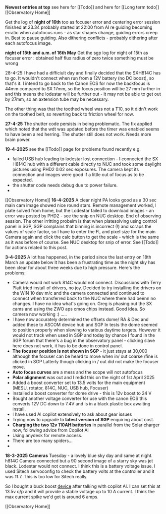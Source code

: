 **Newest entries at top**     see here for [[Todo]]  and here for [[Long term todo]]
[[Observatory Home]]

Get the log of **night of 16th**  too as focuser error and centering error session finished at  23.34 probably started at 22:00 
from AI re guiding becoming erratic when autofocus runs - as star shapes change, guiding errors creep in. Best to pause guiding. Also dithering conflicts - probably dithering after each autofocus image.

**night of 15th and a.m. of 16th May**
Get the sgp log for night of 15th as focuser error : obtained half flux radius of zero twice something must be wrong



28-4-25
I have had a difficiult day and finally decided that the SXH814C has to go. It wouldn't connect when run from a 12V battery (no DC boost), so that's it.
I intend to go back to the Canon EOS for now the backfocus is 44mm compared to SX 17mm, so the focus position will be 27 mm further in and this means the  lodestar will be further out - it may not be able to get out by  27mm, so an axtension tube may be necessary.

The other thing was that the toothed wheel was not a T10, so it didn't work on the toothed belt, so reverting back to friction wheel for now.

**27-4-25**
The shutter code persists in being problematic. The fix applied which noted that the wdt was updated before the timer was enabled seems to have been a red herring. The shutter still does not work. Needs more brain power.


**19-4-2025**
see the [[Todo]] page for problems found recently e.g. 
- failed USB hub leading to lodestar lost connection - I connected the SX H814C hub with a different cable directly to NUC and took some daylight pictures using PHD2 0.02 sec exposures. The camera kept its connection and images were good if a little out of focus as to be expected.
- the shutter code needs debug due to power failure.
- 
[[Observatory Home]]
**16-4-2025**
A clear night PA looks good as a 30 sec main cam image showed nice round stars.  Remote management worked, I plate solved from home, but the Lodestar failed to download images - an error was posted by PHD2 - see the snip on NUC desktop. End of observing session.
The other irritting probelm is that when platesolving using control panel in SGP, SGP complains that binning is incorrect (!) and scraps the values of scale factor, so I have to enter the FL and pixel size for the main Camera again and click the calc button to get the scale - which is the same as it was before of course. See NUC desktop for snip of error. See [[Todo]] for actions related to this post.


**3-4-2025**
A lot has happened, in the period since the last entry on 18th March an update below
It has been a frustrating time as the night sky has been clear for about three weeks due to high pressure. Here's the problems:

- Camera would not work 814C would not connect. Discussions with Terry Platt tried install of drivers, no joy. Decided to try installing the drivers on the WIN 10 dev m/c and the camera connected and continued to connect when transferred back to the NUC where there had beenn no changes. I have no idea what's going on. Greg is phasing out the SX cams and using the ZWO aps cmos chips instead. Good idea. So camera now working :) .....
- I have now accurately determined the offsets dome/ RA & Dec and added these to ASCOM device hub and SGP In tests the dome seemed to position properly when slewing to various daytime targets. However it would not track when used in SGP and today by chance I found in the SGP forum that there's a bug in the observatory panel - clicking slave here does not work, it has to be done in control panel.
- **The focuser position is not shown in SGP** - it just stays at 30,000 although the focuser can be heard to move when in/ out coarse /fine is clicked in SGP Latterly though clicking in / out did not make the focuser move.
- **Auto focus curves** are a mess and the scope will not autofocus
- **Polar alignment** was out and I redid this on the night of 1st April 2025
- Added a boost converter set to 13.5 volts for the main equipment (MESU, rotator, 814C, NUC, USB hub, Focuser)
- Installed a boost converter for dome drive - this is 12v boost to 24 V
- Bought another voltage converter for use with the canon EOS this converts 12V DC down to 7.4V and is in a black plastic box awaiting install.
- I have used AI copilot extensively to ask about gear issues
- Trying now to upgrade to **latest version of SGP** enquiring about cost.
- **Charging the two 12v 110AH batteries** in parallel from the Solar charger now, following advice from Copilot AI
- Using anydesk for remote access.
- There are too many spiders...
- 


**18-3-2025**
**Cameras**
Tuesday - a lovely blue sky day and same at night. h814C Camera connected but a 90 second image of a starry sky was jet black. Lodestar would not connect.
I think this is a battery voltage issue. I used Sitech  servoconfig to check the battery volts at the controller and it was 11.7. This is too low for Sitech really.

So I bought a buck boost [device](https://kunkune.co.uk/shop/dc-to-dc-converters/250w-10a-boost-converter-step-up-module-8-48v-to-12-50v-adjustable/) after talking with copilot AI. I can set this at 13.5v o/p and it will provide a stable voltage up to 10 A current. I think the max current spike we'd get is around 6 amps.

[[Observatory Home]]

